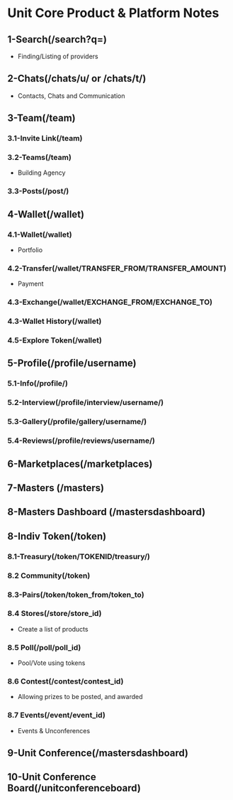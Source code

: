 # Unit Core Product & Platform Notes
## 1-Search(/search?q=)   
- Finding/Listing of providers
## 2-Chats(/chats/u/ or /chats/t/)
- Contacts, Chats and Communication 
## 3-Team(/team)
### 3.1-Invite Link(/team)
### 3.2-Teams(/team)
- Building Agency
### 3.3-Posts(/post/)
## 4-Wallet(/wallet) 
### 4.1-Wallet(/wallet)
- Portfolio
### 4.2-Transfer(/wallet/TRANSFER_FROM/TRANSFER_AMOUNT) 
 - Payment
### 4.3-Exchange(/wallet/EXCHANGE_FROM/EXCHANGE_TO) 
### 4.3-Wallet History(/wallet)
### 4.5-Explore Token(/wallet)

## 5-Profile(/profile/username)
### 5.1-Info(/profile/)
### 5.2-Interview(/profile/interview/username/)
### 5.3-Gallery(/profile/gallery/username/)
### 5.4-Reviews(/profile/reviews/username/)

## 6-Marketplaces(/marketplaces)
## 7-Masters (/masters)

## 8-Masters Dashboard (/mastersdashboard)

## 8-Indiv Token(/token)
### 8.1-Treasury(/token/TOKENID/treasury/)
### 8.2 Community(/token)
### 8.3-Pairs(/token/token_from/token_to)
### 8.4 Stores(/store/store_id) 
- Create a list of products     
### 8.5 Poll(/poll/poll_id) 
- Pool/Vote using tokens           
### 8.6 Contest(/contest/contest_id) 
- Allowing prizes to be posted, and awarded  
### 8.7 Events(/event/event_id) 
- Events & Unconferences  

## 9-Unit Conference(/mastersdashboard)

## 10-Unit Conference Board(/unitconferenceboard)
